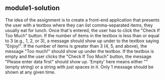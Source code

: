 ## module1-solution
The idea of the assignment is to create a front-end application that presents the user with a textbox where they can list comma-separated items, they usually eat for lunch. Once that's entered, the user has to click the "Check If Too Much" button. 
If the number of items in the textbox is less than or equal to 3 (e.g., 1, 2, or 3), a message should show up under to the textbox saying "Enjoy!". 
If the number of items is greater than 3 (4, 5, and above), the message "Too much!" should show up under the textbox. 
If the textbox is empty and the user clicks the "Check If Too Much" button, the message "Please enter data first" should show up. 'Empty' here means either "" (empty string) or a string with just spaces in it. Only 1 message should be shown at any given time.